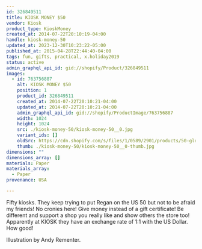 ```yaml
---
id: 326849511
title: KIOSK MONEY $50
vendor: Kiosk
product_type: KioskMoney
created_at: 2014-07-22T20:10:19-04:00
handle: kiosk-money-50
updated_at: 2023-12-30T10:23:22-05:00
published_at: 2015-04-28T22:44:40-04:00
tags: fun, gifts, practical, x.holiday2019
status: active
admin_graphql_api_id: gid://shopify/Product/326849511
images:
  - id: 763756887
    alt: KIOSK MONEY $50
    position: 1
    product_id: 326849511
    created_at: 2014-07-22T20:10:21-04:00
    updated_at: 2014-07-22T20:10:21-04:00
    admin_graphql_api_id: gid://shopify/ProductImage/763756887
    width: 1024
    height: 1024
    src: ./kiosk-money-50/kiosk-money-50__0.jpg
    variant_ids: []
    oldSrc: https://cdn.shopify.com/s/files/1/0589/2901/products/50-gld-2.jpeg?v=1406074221
    thumb: ./kiosk-money-50/kiosk-money-50__0-thumb.jpg
dimensions: ""
dimensions_array: []
materials: Paper
materials_array:
  - Paper
provenance: USA

---
```


Fifty kiosks. They keep trying to put Regan on the US 50 but not to be afraid my friends! No cronies here! Give money instead of a gift certificate! Be different and support a shop you really like and show others the store too! Apparently at KIOSK they have an exchange rate of 1:1 with the US Dollar. How good!

Illustration by Andy Rementer.